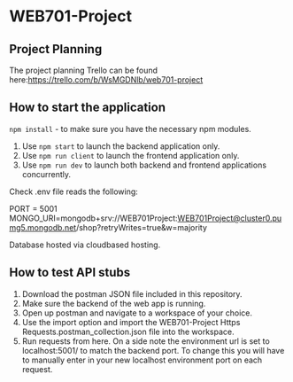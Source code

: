 # WEB701-Project

## Project Planning
The project planning Trello can be found here:https://trello.com/b/WsMGDNlb/web701-project

## How to start the application
`npm install` - to make sure you have the necessary npm modules.
1. Use `npm start` to launch the backend application only.
2. Use `npm run client` to launch the frontend application only.
3. Use `npm run dev` to launch both backend and frontend applications concurrently.

Check .env file reads the following:

PORT = 5001
MONGO_URI=mongodb+srv://WEB701Project:WEB701Project@cluster0.pumg5.mongodb.net/shop?retryWrites=true&w=majority

Database hosted via cloudbased hosting.

## How to test API stubs
1. Download the postman JSON file included in this repository.
2. Make sure the backend of the web app is running.
3. Open up postman and navigate to a workspace of your choice.
4. Use the import option and import the WEB701-Project Https Requests.postman_collection.json file into the workspace.
5. Run requests from here.
On a side note the environment url is set to localhost:5001/ to match the backend port. To change this you will have to manually enter in your new localhost environment port on each request.



